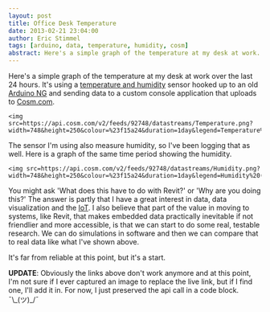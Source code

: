 ```yaml
---
layout: post
title: Office Desk Temperature  
date: 2013-02-21 23:04:00 
author: Eric Stimmel  
tags: [arduino, data, temperature, humidity, cosm]
abstract: Here's a simple graph of the temperature at my desk at work.  
---
```


Here's a simple graph of the temperature at my desk at work over the last 24 hours. It's using a [temperature and humidity][1] sensor hooked up to an old [Arduino NG][2] and sending data to a custom console application that uploads to [Cosm.com][3].

```
<img src=https://api.cosm.com/v2/feeds/92748/datastreams/Temperature.png?width=748&height=250&colour=%23f15a24&duration=1day&legend=Temperature%20(%C2%B0C)&title=Temperature%20at%20My%20Desk&stroke_size=6&show_axis_labels=true&detailed_grid=true&scale=auto&timezone=UTC>
```

The sensor I'm using also measure humidity, so I've been logging that as well. Here is a graph of the same time period showing the humidity.

```
<img src=https://api.cosm.com/v2/feeds/92748/datastreams/Humidity.png?width=748&height=250&colour=%23f15a24&duration=1day&legend=Humidity%20(%25)&title=Humidity%20at%20My%20Desk&stroke_size=6&show_axis_labels=true&detailed_grid=true&scale=auto&timezone=UTC>
```

You might ask 'What does this have to do with Revit?' or 'Why are you doing this?' The answer is partly that I have a great interest in data, data visualization and the [IoT][4]. I also believe that part of the value in moving to systems, like Revit, that makes embedded data practically inevitable if not friendlier and more accessible, is that we can start to do some real, testable research. We can do simulations in software and then we can compare that to real data like what I've shown above.

It's far from reliable at this point, but it's a start.

**UPDATE**: Obviously the links above don't work anymore and at this point, I'm not sure if I ever captured an image to replace the live link, but if I find one, I'll add it in. For now, I just preserved the api call in a code block. ¯\\\_(ツ)\_/¯

[1]: https://www.sparkfun.com/products/8257  
[2]: http://arduino.cc/en/main/boards  
[3]: https://cosm.com/feeds/92748  
[4]: http://en.wikipedia.org/wiki/Internet_of_Things